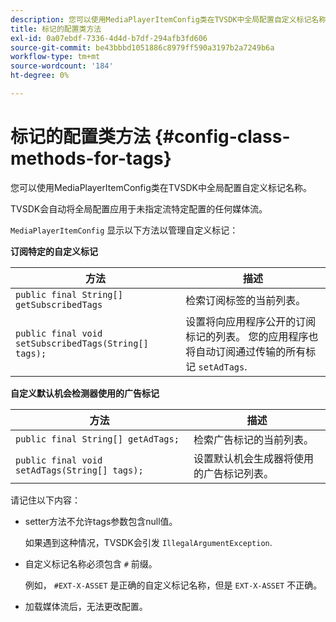 ```yaml
---
description: 您可以使用MediaPlayerItemConfig类在TVSDK中全局配置自定义标记名称。
title: 标记的配置类方法
exl-id: 0a07ebdf-7336-4d4d-b7df-294afb3fd606
source-git-commit: be43bbbd1051886c8979ff590a3197b2a7249b6a
workflow-type: tm+mt
source-wordcount: '184'
ht-degree: 0%

---
```


# 标记的配置类方法 {#config-class-methods-for-tags}

您可以使用MediaPlayerItemConfig类在TVSDK中全局配置自定义标记名称。

TVSDK会自动将全局配置应用于未指定流特定配置的任何媒体流。

`MediaPlayerItemConfig` 显示以下方法以管理自定义标记：

**订阅特定的自定义标记**

| <b>方法</b> | <b>描述</b> |
|--- |--- |
| `public final String[] getSubscribedTags` | 检索订阅标签的当前列表。 |
| `public final void setSubscribedTags(String[] tags);` | 设置将向应用程序公开的订阅标记的列表。  您的应用程序也将自动订阅通过传输的所有标记 `setAdTags`. |

**自定义默认机会检测器使用的广告标记**

| <b>方法</b> | <b>描述</b> |
|--- |--- |
| `public final String[] getAdTags;` | 检索广告标记的当前列表。 |
| `public final void setAdTags(String[] tags);` | 设置默认机会生成器将使用的广告标记列表。 |

请记住以下内容：

* setter方法不允许tags参数包含null值。

   如果遇到这种情况，TVSDK会引发 `IllegalArgumentException`.
* 自定义标记名称必须包含 `#` 前缀。

   例如， `#EXT-X-ASSET` 是正确的自定义标记名称，但是 `EXT-X-ASSET` 不正确。

* 加载媒体流后，无法更改配置。
